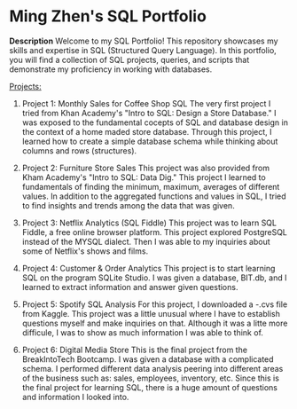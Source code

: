 # Ming Zhen's SQL Portfolio

**Description**
Welcome to my SQL Portfolio! This repository showcases my skills and expertise in SQL (Structured Query Language). In this portfolio, you will find a collection of SQL projects, queries, and scripts that demonstrate my proficiency in working with databases.

<ins>Projects:</ins>

 1. Project 1: Monthly Sales for Coffee Shop SQL
The very first project I tried from Khan Academy's "Intro to SQL: Design a Store Database." I was exposed to the fundamental cocepts of SQL and database design in the context of a home maded store database. Through this project, I learned how to create a simple database schema while thinking about columns and rows (structures). 

 2. Project 2: Furniture Store Sales
This project was also provided from Kham Academy's "Intro to SQL: Data Dig." This project I learned to fundamentals of finding the minimum, maximum, averages of different values. In addition to the aggregated functions and values in SQL, I tried to find insights and trends among the data that was given.

 3. Project 3: Netflix Analytics (SQL Fiddle)
 This project was to learn SQL Fiddle, a free online browser platform. This project explored PostgreSQL instead of the MYSQL dialect. Then I was able to my inquiries about some of Netflix's shows and films.

 4. Project 4: Customer & Order Analytics
This project is to start learning SQL on the program SQLite Studio. I was given a database, BIT.db, and I learned to extract information and answer given questions. 
 
 5. Project 5: Spotify SQL Analysis
For this project, I downloaded a -.cvs file from Kaggle. This project was a little unusual where I have to establish questions myself and make inquiries on that. Although it was a litte more difficule, I was to show as much information I was able to think of.

 6. Project 6: Digital Media Store
This is the final project from the BreakIntoTech Bootcamp. I was given a database with a complicated schema. I performed different data analysis peering into different areas of the business such as: sales, employees, inventory, etc. Since this is the final project for learning SQL, there is a huge amount of questions and information I looked into.







    
